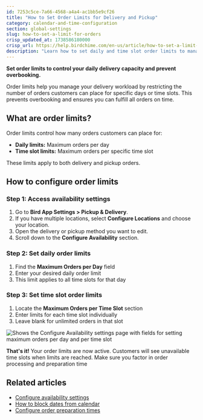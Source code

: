 ```yaml
---
id: 7253c5ce-7a66-4568-a4a4-ac1bb5e9cf26
title: "How to Set Order Limits for Delivery and Pickup"
category: calendar-and-time-configuration
section: global-settings
slug: how-to-set-a-limit-for-orders
crisp_updated_at: 1738586180000
crisp_url: https://help.birdchime.com/en-us/article/how-to-set-a-limit-for-orders-1dkllfq/
description: "Learn how to set daily and time slot order limits to manage your delivery capacity and prevent overbooking in Bird Pickup & Delivery."
---
```


**Set order limits to control your daily delivery capacity and prevent overbooking.**

Order limits help you manage your delivery workload by restricting the number of orders customers can place for specific days or time slots. This prevents overbooking and ensures you can fulfill all orders on time.

## What are order limits?

Order limits control how many orders customers can place for:
- **Daily limits:** Maximum orders per day
- **Time slot limits:** Maximum orders per specific time slot

These limits apply to both delivery and pickup orders.

## How to configure order limits

### Step 1: Access availability settings

1. Go to **Bird App Settings > Pickup & Delivery**.
2. If you have multiple locations, select **Configure Locations** and choose your location.
3. Open the delivery or pickup method you want to edit.
4. Scroll down to the **Configure Availability** section.

### Step 2: Set daily order limits

1. Find the **Maximum Orders per Day** field
2. Enter your desired daily order limit
3. This limit applies to all time slots for that day

### Step 3: Set time slot order limits

1. Locate the **Maximum Orders per Time Slot** section
2. Enter limits for each time slot individually
3. Leave blank for unlimited orders in that slot

![Shows the Configure Availability settings page with fields for setting maximum orders per day and per time slot](https://storage.crisp.chat/users/helpdesk/website/ca826b447482b000/orderlimit_1dso3u7.png)

**That's it!** Your order limits are now active. Customers will see unavailable time slots when limits are reached. Make sure you factor in order processing and preparation time

## Related articles

- [Configure availability settings](https://help.birdchime.com/en-us/article/configure-availability-settings-199dozz/)
- [How to block dates from calendar](https://help.birdchime.com/en-us/article/how-to-block-dates-from-calendar-tllghq/)
- [Configure order preparation times](https://help.birdchime.com/en-us/article/configure-order-preparation-times-1b43s8n/)